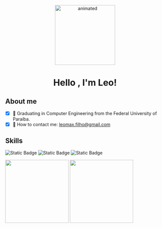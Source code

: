 <p align="center">

  <img height = "190em" src="https://i.gifer.com/7rFB.gif" alt="animated" />

</p>

<h1 align="center">Hello , I'm Leo!</h1>


## About me

- [x] 📓 Graduating in Computer Engineering from the Federal University of Paraíba.
- [x] 📧 How to contact me: leomax.filho@gmail.com

## Skills

![Static Badge](https://img.shields.io/badge/C-12372A?style=for-the-badge&logo=C&logoColor=ADBC9F)
![Static Badge](https://img.shields.io/badge/Pyton-12372A?style=for-the-badge&logo=python&logoColor=ADBC9F)
![Static Badge](https://img.shields.io/badge/C%23-12372A?style=for-the-badge&logo=C%23&logoColor=ADBC9F)




<div align = "left">

<img height = "200em" src="https://github-readme-stats.vercel.app/api?username=LeomaxFilho&show_icons=true&theme=transparent&title_color=ADBC9F&text_color=FBFADA&icon_color=436850&hide_border=true&locale=en&count_private=true"/>
<img height = "200em" src="https://github-readme-stats.vercel.app/api/top-langs/?username=LeomaxFilho&show_icons=true&theme=transparent&title_color=ADBC9F&text_color=FBFADA&icon_color=436850&hide_border=true&locale=en&count_private=true"/>

</div>